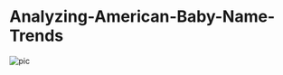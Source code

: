 # Analyzing-American-Baby-Name-Trends
![pic](https://user-images.githubusercontent.com/59867784/214121412-31439d88-15f2-4251-87d4-cc18afb3ff3d.jpg)
